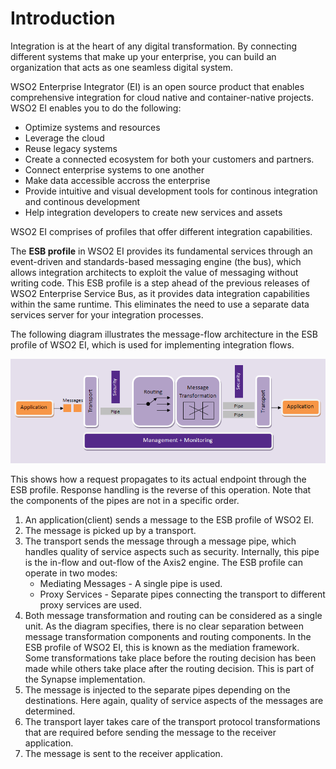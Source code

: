 # Introduction

Integration is at the heart of any digital transformation. By connecting different systems that make up your enterprise, you can build an organization that acts as one seamless digital system.

WSO2 Enterprise Integrator (EI) is an open source product that enables comprehensive integration for cloud native and container-native projects. WSO2 EI enables you to do the following:

- Optimize systems and resources
- Leverage the cloud
- Reuse legacy systems
- Create a connected ecosystem for both your customers and partners.
- Connect enterprise systems to one another
- Make data accessible accross the enterprise
- Provide intuitive and visual development tools for continous integration and continous development
- Help integration developers to create new services and assets

WSO2 EI comprises of profiles that offer different integration capabilities.

The **ESB profile** in WSO2 EI provides its fundamental services through an event-driven and standards-based messaging engine (the bus), which allows integration architects to exploit the value of messaging without writing code. This ESB profile is a step ahead of the previous releases of WSO2 Enterprise Service Bus, as it provides data integration capabilities within the same runtime. This eliminates the need to use a separate data services server for your integration processes.

The following diagram illustrates the message-flow architecture in the ESB profile of WSO2 EI, which is used for implementing integration flows.

![alt text](../images/ESB_architecture1.png "ESB architecture")

This shows how a request propagates to its actual endpoint through the ESB profile. Response handling is the reverse of this operation. Note that the components of the pipes are not in a specific order.

1. An application(client) sends a message to the ESB profile of WSO2 EI.
2. The message is picked up by a transport.
3. The transport sends the message through a message pipe, which handles quality of service aspects such as security. Internally, this pipe is the in-flow and out-flow of the Axis2 engine. The ESB profile can operate in two modes:
    * Mediating Messages - A single pipe is used.
    * Proxy Services - Separate pipes connecting the transport to different proxy services are used.
4. Both message transformation and routing can be considered as a single unit. As the diagram specifies, there is no clear separation between message transformation components and routing components. In the ESB profile of WSO2 EI, this is known as the mediation framework. Some transformations take place before the routing decision has been made while others take place after the routing decision. This is part of the Synapse implementation.
5. The message is injected to the separate pipes depending on the destinations. Here again, quality of service aspects of the messages are determined.
6. The transport layer takes care of the transport protocol transformations that are required before sending the message to the receiver application.
7. The message is sent to the receiver application.

